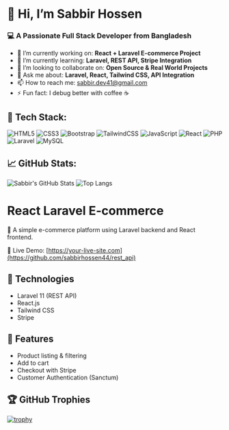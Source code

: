 # 👋 Hi, I’m Sabbir Hossen
### 💻 A Passionate Full Stack Developer from Bangladesh

- 🔭 I’m currently working on: **React + Laravel E-commerce Project**
- 🌱 I’m currently learning: **Laravel, REST API, Stripe Integration**
- 👯 I’m looking to collaborate on: **Open Source & Real World Projects**
- 💬 Ask me about: **Laravel, React, Tailwind CSS, API Integration**
- 📫 How to reach me: sabbir.dev41@gmail.com
- ⚡ Fun fact: I debug better with coffee ☕

## 🚀 Tech Stack:
![HTML5](https://img.shields.io/badge/html5-%23E34F26.svg?style=flat&logo=html5&logoColor=white)
![CSS3](https://img.shields.io/badge/css3-%231572B6.svg?style=flat&logo=css3&logoColor=white)
![Bootstrap](https://img.shields.io/badge/bootstrap-%23563D7C.svg?style=flat&logo=bootstrap&logoColor=white)
![TailwindCSS](https://img.shields.io/badge/tailwindcss-%2338B2AC.svg?style=flat&logo=tailwind-css)
![JavaScript](https://img.shields.io/badge/javascript-%23323330.svg?style=flat&logo=javascript)
![React](https://img.shields.io/badge/react-%2320232a.svg?style=flat&logo=react)
![PHP](https://img.shields.io/badge/php-%23777BB4.svg?style=flat&logo=php&logoColor=white)
![Laravel](https://img.shields.io/badge/laravel-%23FF2D20.svg?style=flat&logo=laravel)
![MySQL](https://img.shields.io/badge/mysql-%2300f.svg?style=flat&logo=mysql&logoColor=white)

## 📈 GitHub Stats:
![Sabbir's GitHub Stats](https://github-readme-stats.vercel.app/api?username=sabbirhossen44&show_icons=true&theme=radical)
![Top Langs](https://github-readme-stats.vercel.app/api/top-langs/?username=sabbirhossen44&layout=compact&theme=radical)



# React Laravel E-commerce

🛒 A simple e-commerce platform using Laravel backend and React frontend.

🔗 Live Demo: [https://your-live-site.com](https://github.com/sabbirhossen44/rest_api)

## 🚀 Technologies
- Laravel 11 (REST API)
- React.js
- Tailwind CSS
- Stripe

## 🔧 Features
- Product listing & filtering
- Add to cart
- Checkout with Stripe
- Customer Authentication (Sanctum)

## 🏆 GitHub Trophies
[![trophy](https://github-profile-trophy.vercel.app/?username=sabbirhossen44&theme=onedark&column=8)](https://github.com/ryo-ma/github-profile-trophy)
